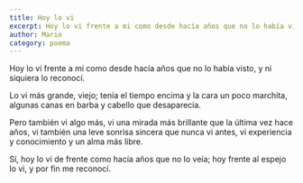 ```yaml
---
title: Hoy lo vi
excerpt: Hoy lo vi frente a mi como desde hacía años que no lo había visto, y ni siquiera lo reconocí
author: Mario
category: poema
---
```


Hoy lo vi frente a mi
como desde hacía años
que no lo había visto,
y ni siquiera lo reconocí.

Lo vi más grande, viejo;
tenía el tiempo encima
y la cara un poco marchita,
algunas canas en barba
y cabello que desaparecía.

Pero también vi algo más,
vi una mirada más brillante
que la última vez hace años,
vi también una leve sonrisa
sincera que nunca vi antes,
vi experiencia y conocimiento
y un alma más libre.

Sí, hoy lo vi de frente como
hacía años que no lo veía;
hoy frente al espejo lo vi,
y por fin me reconocí.
